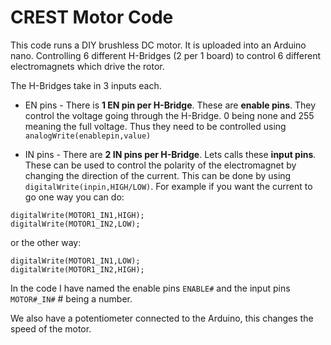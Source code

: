 # CREST Motor Code
 
This code runs a DIY brushless DC motor. It is uploaded into an Arduino nano. Controlling 6 different H-Bridges (2 per 1 board) to control 6 different electromagnets which drive the rotor.

The H-Bridges take in 3 inputs each.

- EN pins - There is **1 EN pin per H-Bridge**. These are **enable pins**. They control the voltage going through the H-Bridge. 0 being none and 255 meaning the full voltage. Thus they need to be controlled using `analogWrite(enablepin,value)`

- IN pins - There are **2 IN pins per H-Bridge**. Lets calls these **input pins**. These can be used to control the polarity of the electromagnet by changing the direction of the current. This can be done by using `digitalWrite(inpin,HIGH/LOW)`. For example if you want the current to go one way you can do:
```
digitalWrite(MOTOR1_IN1,HIGH);
digitalWrite(MOTOR1_IN2,LOW);
```
or the other way:
```
digitalWrite(MOTOR1_IN1,LOW);
digitalWrite(MOTOR1_IN2,HIGH);
```

In the code I have named the enable pins `ENABLE#` and the input pins `MOTOR#_IN#` # being a number.

We also have a potentiometer connected to the Arduino, this changes the speed of the motor.
